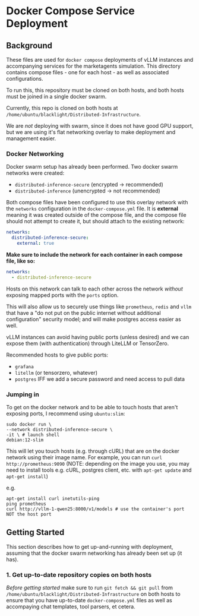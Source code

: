 # Docker Compose Service Deployment

## Background
These files are used for `docker compose` deployments of vLLM instances and accompanying services
for the marketagents simulation. This directory contains compose files - one for each host - as well as 
associated configurations. 

To run this, this repository must be cloned on both hosts, and both hosts must be 
joined in a single docker swarm. 

Currently, this repo is cloned on both hosts at `/home/ubuntu/blacklight/Distributed-Infrastructure`.

We are _not_ deploying with swarm, since it does not 
have good GPU support, but we are using it's flat networking overlay to make 
deployment and management easier. 

### Docker Networking
Docker swarm setup has already been performed. Two docker swarm networks were created:
- `distributed-inference-secure` (encrypted -> recommended)
- `distributed-inference` (unencrypted -> not recommended)

Both compose files have been configured to use this overlay network with the `networks` configuration
in the `docker-compose.yml` file. It is **external** meaning it was created outside of the compose file, 
and the compose file should not attempt to create it, but should attach to the existing network:

```yaml
networks:
  distributed-inference-secure:
    external: true
```

**Make sure to include the network for each container in each compose file, like so:**
```yaml 
networks: 
  - distributed-inference-secure
```

Hosts on this network can talk to each other across the network _without_ exposing mapped ports with the `ports` option.

This will also allow us to securely use things like `prometheus`, `redis` and `vllm` that have a "do not put on the public internet without additional configuration" 
security model; and will make postgres access easier as well. 

vLLM instances can avoid having public ports (unless desired) and we can expose them (with authentication)
through LiteLLM or TensorZero. 

Recommended hosts to give public ports:
- `grafana`
- `litellm` (or tensorzero, whatever)
- `postgres` IFF we add a secure password and need access to pull data

### Jumping in 
To get on the docker network and to be able to touch hosts that aren't exposing ports, I recommend
using `ubuntu:slim`: 

```shell
sudo docker run \
--network distributed-inference-secure \
-it \ # launch shell
debian:12-slim
```
This will let you touch hosts (e.g. through cURL) that are on the docker network using their image name. For example, you 
can run `curl http://prometheus:9090` (NOTE: depending on the image you use, you may need to install tools e.g. cURL, 
postgres client, etc. with `apt-get update` and `apt-get install`)

e.g. 
```shell 
apt-get install curl inetutils-ping
ping prometheus
curl http://vllm-1-qwen25:8000/v1/models # use the container's port NOT the host port
```

## Getting Started
This section describes how to get up-and-running with deployment, assuming that the docker 
swarm networking has already been set up (it has). 

### 1. Get up-to-date repository copies on both hosts
_Before getting started_ make sure to run `git fetch && git pull` from `/home/ubuntu/blacklight/Distributed-Infrastructure` 
on both hosts to ensure that you have up-to-date `docker-compose.yml` files as well as accompaying chat templates, tool 
parsers, et cetera. 

